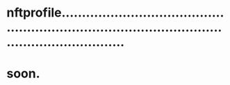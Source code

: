 # nftprofile..........................................................................................................................
# soon.
